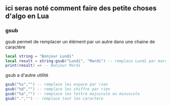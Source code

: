 ## ici seras noté comment faire des petite choses d'algo en Lua 

### gsub

gsub permet de remplacer un élément par un autre dans une chaine de caractère 

```lua 
local string = "Bonjour Lundi"
local result = string:gsub("Lundi", "Mardi") -- remplace Lundi par mardi 
print(result) => -- Bonjour Mardi 
``` 
gsub a d'autre utilité 

```lua 
gsub("%s","") -- remplace les espace par rien 
gsub("%d","") -- remplace les chiffre par rien 
gsub("%a","") -- remplace les lettre majuscule ou minuscule
gsub(".","") -- remplace tout les caractère 
```

